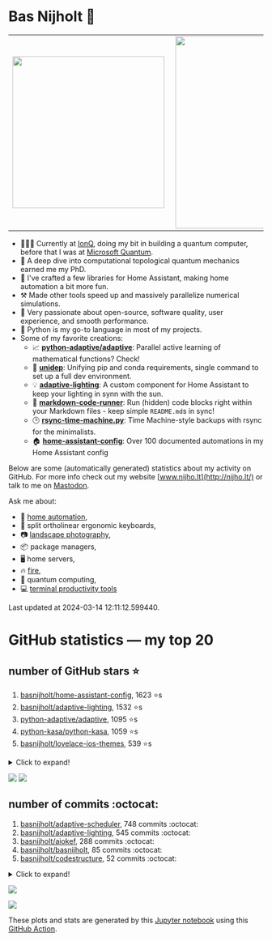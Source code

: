 # Bas Nijholt 👋

<center>
  <table>
    <tr>
        <td><img width="300px" align="left" src="https://github-readme-stats.vercel.app/api/top-langs/?username=basnijholt&hide=TeX,Jupyter%20Notebook&layout=compact&theme=radical" /></td>
        <td><img align='right' src="https://github-readme-stats.vercel.app/api?username=basnijholt&show_icons=true&theme=radical" width="380"></td>
    </tr>
  </table>
</center>

- 👷🏻‍♂️ Currently at [IonQ](https://ionq.com/), doing my bit in building a quantum computer, before that I was at [Microsoft Quantum](https://quantum.microsoft.com/).
- 🌟 A deep dive into computational topological quantum mechanics earned me my PhD.
- 🎨 I've crafted a few libraries for Home Assistant, making home automation a bit more fun.
- ⚒️ Made other tools speed up and massively parallelize numerical simulations.
- 🏅 Very passionate about open-source, software quality, user experience, and smooth performance.
- 🐍 Python is my go-to language in most of my projects.
- Some of my favorite creations:
  - 📈 **[python-adaptive/adaptive](https://github.com/python-adaptive/adaptive/)**: Parallel active learning of mathematical functions? Check!
  - 🧬 **[unidep](https://github.com/basnijholt/unidep/)**: Unifying pip and conda requirements, single command to set up a full dev environment.
  - 💡 **[adaptive-lighting](https://github.com/basnijholt/adaptive-lighting/)**: A custom component for Home Assistant to keep your lighting in synn with the sun.
  - 📝 **[markdown-code-runner](https://github.com/basnijholt/markdown-code-runner/)**: Run (hidden) code blocks right within your Markdown files - keep simple `README.md`s in sync!
  - 🕒 **[rsync-time-machine.py](https://github.com/basnijholt/rsync-time-machine.py/)**: Time Machine-style backups with rsync for the minimalists.
  - 🏠 **[home-assistant-config](https://github.com/basnijholt/home-assistant-config/)**: Over 100 documented automations in my Home Assistant config

Below are some (automatically generated) statistics about my activity on GitHub.
For more info check out my website [www.nijho.lt](http://nijho.lt/) or talk to me on <a rel="me" href="https://fosstodon.org/@basnijholt">Mastodon</a>.

Ask me about:

- 🏡 [home automation](https://github.com/basnijholt/home-assistant-config/),
- 🎹 split ortholinear ergonomic keyboards,
- 📷 [landscape photography](https://www.instagram.com/bnijholt),
- 📦 package managers,
- 🖥️ home servers,
- 🔥 [fire](https://wenfire.nijho.lt/),
- 🧠 quantum computing,
- 💻 [terminal productivity tools](https://www.nijho.lt/post/terminal-ninja/)

Last updated at 2024-03-14 12:11:12.599440.

# GitHub statistics — my top 20

## number of GitHub stars ⭐️

1. [basnijholt/home-assistant-config](https://github.com/basnijholt/home-assistant-config/), 1623 ⭐️s
2. [basnijholt/adaptive-lighting](https://github.com/basnijholt/adaptive-lighting/), 1532 ⭐️s
3. [python-adaptive/adaptive](https://github.com/python-adaptive/adaptive/), 1095 ⭐️s
4. [python-kasa/python-kasa](https://github.com/python-kasa/python-kasa/), 1059 ⭐️s
5. [basnijholt/lovelace-ios-themes](https://github.com/basnijholt/lovelace-ios-themes/), 539 ⭐️s
<details><summary>Click to expand!</summary>

6. [basnijholt/lovelace-ios-dark-mode-theme](https://github.com/basnijholt/lovelace-ios-dark-mode-theme/), 439 ⭐️s
7. [basnijholt/rsync-time-machine.py](https://github.com/basnijholt/rsync-time-machine.py/), 364 ⭐️s
8. [basnijholt/miflora](https://github.com/basnijholt/miflora/), 359 ⭐️s
9. [topocm/topocm_content](https://github.com/topocm/topocm_content/), 264 ⭐️s
10. [basnijholt/home-assistant-streamdeck-yaml](https://github.com/basnijholt/home-assistant-streamdeck-yaml/), 194 ⭐️s
11. [basnijholt/unidep](https://github.com/basnijholt/unidep/), 172 ⭐️s
12. [basnijholt/home-assistant-macbook-touch-bar](https://github.com/basnijholt/home-assistant-macbook-touch-bar/), 94 ⭐️s
13. [kwant-project/kwant](https://github.com/kwant-project/kwant/), 81 ⭐️s
14. [basnijholt/markdown-code-runner](https://github.com/basnijholt/markdown-code-runner/), 78 ⭐️s
15. [basnijholt/home-assistant-streamdeck-yaml-addon](https://github.com/basnijholt/home-assistant-streamdeck-yaml-addon/), 61 ⭐️s
16. [basnijholt/aiokef](https://github.com/basnijholt/aiokef/), 36 ⭐️s
17. [basnijholt/thesis-cover](https://github.com/basnijholt/thesis-cover/), 32 ⭐️s
18. [basnijholt/adaptive-scheduler](https://github.com/basnijholt/adaptive-scheduler/), 25 ⭐️s
19. [basnijholt/instacron](https://github.com/basnijholt/instacron/), 20 ⭐️s
20. [kwant-project/kwant-tutorial-2016](https://github.com/kwant-project/kwant-tutorial-2016/), 18 ⭐️s

</details>

![](https://github.com/basnijholt/basnijholt/raw/main/stars_over_time.png)
![](https://github.com/basnijholt/basnijholt/raw/main/stars_over_time_per_repo.png)

## number of commits :octocat:

1. [basnijholt/adaptive-scheduler](https://github.com/basnijholt/adaptive-scheduler/), 748 commits :octocat:
2. [basnijholt/adaptive-lighting](https://github.com/basnijholt/adaptive-lighting/), 545 commits :octocat:
3. [basnijholt/aiokef](https://github.com/basnijholt/aiokef/), 288 commits :octocat:
4. [basnijholt/basnijholt](https://github.com/basnijholt/basnijholt/), 85 commits :octocat:
5. [basnijholt/codestructure](https://github.com/basnijholt/codestructure/), 52 commits :octocat:
<details><summary>Click to expand!</summary>

6. [basnijholt/conda-recipes](https://github.com/basnijholt/conda-recipes/), 48 commits :octocat:
7. [conda-forge/adaptive-scheduler-feedstock](https://github.com/conda-forge/adaptive-scheduler-feedstock/), 43 commits :octocat:
8. [basnijholt/fileup](https://github.com/basnijholt/fileup/), 35 commits :octocat:
9. [basnijholt/adaptive-tools](https://github.com/basnijholt/adaptive-tools/), 34 commits :octocat:
10. [conda-forge/adaptive-feedstock](https://github.com/conda-forge/adaptive-feedstock/), 34 commits :octocat:
11. [basnijholt/backups](https://github.com/basnijholt/backups/), 15 commits :octocat:
12. [basnijholt/arxiv-feed-mailer](https://github.com/basnijholt/arxiv-feed-mailer/), 15 commits :octocat:
13. [basnijholt/azure-agent-jupyter-minimal-notebook](https://github.com/basnijholt/azure-agent-jupyter-minimal-notebook/), 10 commits :octocat:
14. [basnijholt/adaptive-talk](https://github.com/basnijholt/adaptive-talk/), 10 commits :octocat:
15. [jupyter/docker-stacks](https://github.com/jupyter/docker-stacks/), 10 commits :octocat:
16. [conda/conda-lock](https://github.com/conda/conda-lock/), 5 commits :octocat:
17. [basnijholt/Casimir-programming-2019](https://github.com/basnijholt/Casimir-programming-2019/), 4 commits :octocat:
18. [hacs/documentation](https://github.com/hacs/documentation/), 4 commits :octocat:
19. [basnijholt/Casimir-programming](https://github.com/basnijholt/Casimir-programming/), 4 commits :octocat:
20. [dask/dask-jobqueue](https://github.com/dask/dask-jobqueue/), 3 commits :octocat:

</details>

![](https://github.com/basnijholt/basnijholt/raw/main/commits_per_hour.png)

![](https://github.com/basnijholt/basnijholt/raw/main/commits_per_weekday.png)


These plots and stats are generated by this [Jupyter notebook](./update-readme.ipynb) using this [GitHub Action](.github/workflows/run-notebook.yml).